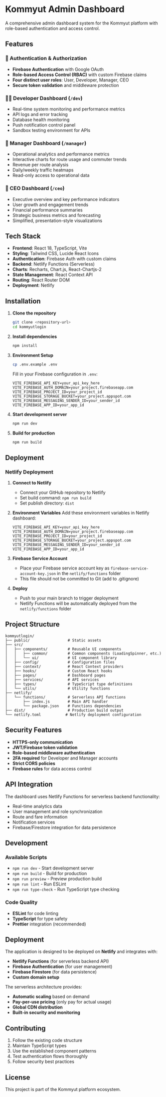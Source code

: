# Kommyut Admin Dashboard

A comprehensive admin dashboard system for the Kommyut platform with role-based authentication and access control.

## Features

### 🔐 Authentication & Authorization
- **Firebase Authentication** with Google OAuth
- **Role-based Access Control (RBAC)** with custom Firebase claims
- **Four distinct user roles**: User, Developer, Manager, CEO
- **Secure token validation** and middleware protection

### 👨‍💻 Developer Dashboard (`/dev`)
- Real-time system monitoring and performance metrics
- API logs and error tracking
- Database health monitoring
- Push notification control panel
- Sandbox testing environment for APIs

### 🧭 Manager Dashboard (`/manager`)
- Operational analytics and performance metrics
- Interactive charts for route usage and commuter trends
- Revenue per route analysis
- Daily/weekly traffic heatmaps
- Read-only access to operational data

### 💼 CEO Dashboard (`/ceo`)
- Executive overview and key performance indicators
- User growth and engagement trends
- Financial performance summaries
- Strategic business metrics and forecasting
- Simplified, presentation-style visualizations

## Tech Stack

- **Frontend**: React 18, TypeScript, Vite
- **Styling**: Tailwind CSS, Lucide React Icons
- **Authentication**: Firebase Auth with custom claims
- **Backend**: Netlify Functions (Serverless)
- **Charts**: Recharts, Chart.js, React-Chartjs-2
- **State Management**: React Context API
- **Routing**: React Router DOM
- **Deployment**: Netlify

## Installation

1. **Clone the repository**
   ```bash
   git clone <repository-url>
   cd kommyutlogin
   ```

2. **Install dependencies**
   ```bash
   npm install
   ```

3. **Environment Setup**
   ```bash
   cp .env.example .env
   ```

   Fill in your Firebase configuration in `.env`:
   ```env
   VITE_FIREBASE_API_KEY=your_api_key_here
   VITE_FIREBASE_AUTH_DOMAIN=your_project.firebaseapp.com
   VITE_FIREBASE_PROJECT_ID=your_project_id
   VITE_FIREBASE_STORAGE_BUCKET=your_project.appspot.com
   VITE_FIREBASE_MESSAGING_SENDER_ID=your_sender_id
   VITE_FIREBASE_APP_ID=your_app_id
   ```

4. **Start development server**
   ```bash
   npm run dev
   ```

5. **Build for production**
   ```bash
   npm run build
   ```

## Deployment

### Netlify Deployment

1. **Connect to Netlify**
   - Connect your GitHub repository to Netlify
   - Set build command: `npm run build`
   - Set publish directory: `dist`

2. **Environment Variables**
   Add these environment variables in Netlify dashboard:
   ```env
   VITE_FIREBASE_API_KEY=your_api_key_here
   VITE_FIREBASE_AUTH_DOMAIN=your_project.firebaseapp.com
   VITE_FIREBASE_PROJECT_ID=your_project_id
   VITE_FIREBASE_STORAGE_BUCKET=your_project.appspot.com
   VITE_FIREBASE_MESSAGING_SENDER_ID=your_sender_id
   VITE_FIREBASE_APP_ID=your_app_id
   ```

3. **Firebase Service Account**
   - Place your Firebase service account key as `firebase-service-account-key.json` in the `netlify/functions` folder
   - This file should not be committed to Git (add to .gitignore)

4. **Deploy**
   - Push to your main branch to trigger deployment
   - Netlify Functions will be automatically deployed from the `netlify/functions` folder

## Project Structure

```
kommyutlogin/
├── public/                 # Static assets
├── src/
│   ├── components/         # Reusable UI components
│   │   ├── common/         # Common components (LoadingSpinner, etc.)
│   │   └── ui/             # UI component library
│   ├── config/             # Configuration files
│   ├── context/            # React Context providers
│   ├── hooks/              # Custom React hooks
│   ├── pages/              # Dashboard pages
│   ├── services/           # API services
│   ├── types/              # TypeScript type definitions
│   └── utils/              # Utility functions
├── netlify/
│   └── functions/          # Serverless API functions
│       ├── index.js        # Main API handler
│       └── package.json    # Functions dependencies
├── dist/                   # Production build output
└── netlify.toml           # Netlify deployment configuration
```

## Security Features

- **HTTPS-only communication**
- **JWT/Firebase token validation**
- **Role-based middleware authentication**
- **2FA required** for Developer and Manager accounts
- **Strict CORS policies**
- **Firebase rules** for data access control

## API Integration

The dashboard uses Netlify Functions for serverless backend functionality:
- Real-time analytics data
- User management and role synchronization
- Route and fare information
- Notification services
- Firebase/Firestore integration for data persistence

## Development

### Available Scripts

- `npm run dev` - Start development server
- `npm run build` - Build for production
- `npm run preview` - Preview production build
- `npm run lint` - Run ESLint
- `npm run type-check` - Run TypeScript type checking

### Code Quality

- **ESLint** for code linting
- **TypeScript** for type safety
- **Prettier** integration (recommended)

## Deployment

The application is designed to be deployed on **Netlify** and integrates with:
- **Netlify Functions** (for serverless backend API)
- **Firebase Authentication** (for user management)
- **Firebase Firestore** (for data persistence)
- **Custom domain setup**

The serverless architecture provides:
- **Automatic scaling** based on demand
- **Pay-per-use pricing** (only pay for actual usage)
- **Global CDN distribution**
- **Built-in security and monitoring**

## Contributing

1. Follow the existing code structure
2. Maintain TypeScript types
3. Use the established component patterns
4. Test authentication flows thoroughly
5. Follow security best practices

## License

This project is part of the Kommyut platform ecosystem.
